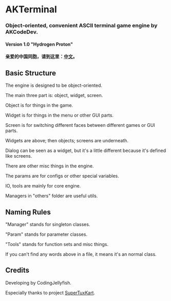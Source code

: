 # AKTerminal
### Object-oriented, convenient ASCII terminal game engine by AKCodeDev. 
#### Version 1.0 "Hydrogen Proton"
#### 亲爱的中国同胞，请到这里：[中文](https://github.com/AKCodeDev/AKTerminal/blob/master/README-cn.md)。
## Basic Structure
The engine is designed to be object-oriented.

The main three part is: object, widget, screen.

Object is for things in the game.

Widget is for things in the menu or other GUI parts.

Screen is for switching different faces between different games or GUI parts.

Widgets are above; then objects; screens are underneath.

Dialog can be seen as a widget, but it's a little different because it's defined like screens.

There are other misc things in the engine.

The params are for configs or other special variables.

IO, tools are mainly for core engine.

Managers in "others" folder are useful utils.
## Naming Rules
"Manager" stands for singleton classes.

"Param" stands for parameter classes.

"Tools" stands for function sets and misc things.

If you can't find any words above in a file, it means it's an normal class.
## Credits
Developing by CodingJellyfish.

Especially thanks to project [SuperTuxKart](https://supertuxkart.net/).
